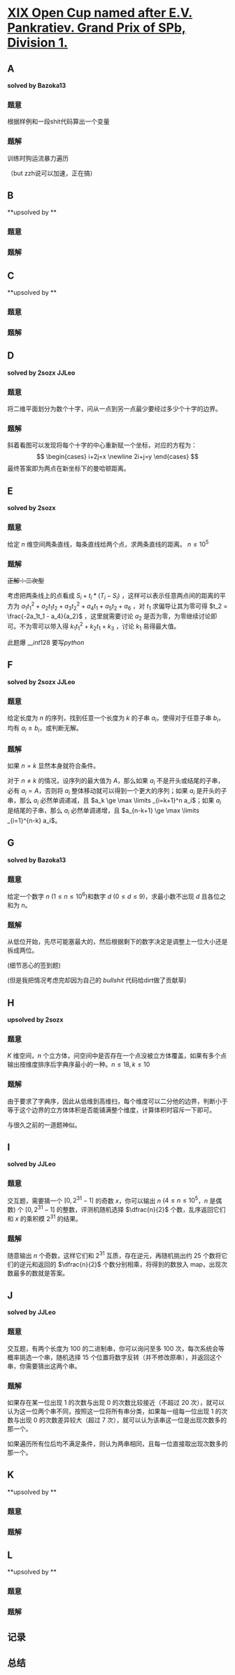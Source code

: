 # [XIX Open Cup named after E.V. Pankratiev. Grand Prix of SPb, Division 1.](http://opentrains.snarknews.info/~ejudge/team.cgi?contest_id=010433)

## **A**

**solved by Bazoka13**

### 题意

根据样例和一段shit代码算出一个变量

### 题解

训练时狗运流暴力遍历

（but zzh说可以加速，正在搞）

## **B**

**upsolved by **

### 题意



### 题解



## **C**

**upsolved by **

### 题意



### 题解



## **D**

**solved by 2sozx JJLeo**

### 题意

将二维平面划分为数个十字，问从一点到另一点最少要经过多少个十字的边界。

### 题解

斜着看图可以发现将每个十字的中心重新赋一个坐标，对应的方程为：
$$
\begin{cases}
i+2j=x \newline
2i+j=y
\end{cases}
$$
最终答案即为两点在新坐标下的曼哈顿距离。
## **E**

**solved by 2sozx**

### 题意

给定 $n$ 维空间两条直线，每条直线给两个点，求两条直线的距离。 $n\le10^5$

### 题解

<del>正解：二次型</del>

考虑把两条线上的点看成 $S_i + t_i * (T_i - S_i)$ ，这样可以表示任意两点间的距离的平方为 $a_1 t_1^2 + a_2t_1t_2 + a_3 t_2^2 +a_4 t_1 + a_5 t_2 +a_6$ ，对 $t_1$ 求偏导让其为零可得 $t_2 = \frac{-2a_1t_1 - a_4}{a_2}$ ，这里就需要讨论 $a_2$ 是否为零，为零继续讨论即可。不为零可以带入得 $k_1t_1^2 +k_2t_1 + k_3$ ，讨论 $k_1$ 易得最大值。

此题爆 $\_\_int128$ 要写$python$        

## **F**

**solved by 2sozx JJLeo**

### 题意

给定长度为 $n$ 的序列，找到任意一个长度为 $k$ 的子串 $a_i$，使得对于任意子串 $b_i$，均有 $a_i \ge b_i$，或判断无解。

### 题解

如果 $n=k$ 显然本身就符合条件。

对于 $n \ne k$ 的情况，设序列的最大值为 $A$，那么如果 $a_i$ 不是开头或结尾的子串，必有 $a_i = A$，否则将 $a_i$ 整体移动就可以得到一个更大的序列；如果 $a_i$ 是开头的子串，那么 $a_i$ 必然单调递减，且 $a_k \ge \max \limits _{i=k+1}^n a_i$；如果 $a_i$ 是结尾的子串，那么 $a_i$ 必然单调递增，且 $a_{n-k+1} \ge \max \limits _{i=1}^{n-k} a_i$。

## **G**

**solved by Bazoka13**

### 题意

给定一个数字 $n$ ($1\leq n\leq 10^6$)和数字 $d$ ($0\leq d\leq 9$)，求最小数不出现 $d$ 且各位之和为 $n$。

### 题解

从低位开始，先尽可能塞最大的，然后根据剩下的数字决定是调整上一位大小还是拆成两位。

(细节恶心的签到题)

(但是我把情况考虑完却因为自己的 $bullshit$ 代码给dirt做了贡献草)

## **H**

**upsolved by 2sozx**

### 题意

$K$ 维空间，$n$ 个立方体，问空间中是否存在一个点没被立方体覆盖，如果有多个点输出按维度排序后字典序最小的一种。$n\le18, k\le10$

### 题解

由于要求了字典序，因此从低维到高维扫，每个维度可以二分他的边界，判断小于等于这个边界的立方体体积是否能铺满整个维度，计算体积时容斥一下即可。

与很久之前的一道题神似。

## **I**

**solved by JJLeo**

### 题意

交互题，需要猜一个 $[0, 2^{31}-1]$ 的奇数 $x$，你可以输出 $n$ ($4 \le n \le 10^5$，$n$ 是偶数) 个 $[0, 2^{31}-1]$ 的整数，评测机随机选择 $\dfrac{n}{2}$ 个数，乱序返回它们和 $x$ 的乘积模 $2^{31}$ 的结果。

### 题解

随意输出 $n$ 个奇数，这样它们和 $2^{31}$ 互质，存在逆元，再随机挑出约 $25$ 个数将它们的逆元和返回的 $\dfrac{n}{2}$ 个数分别相乘，将得到的数放入 map，出现次数最多的数就是答案。

## **J**

**solved by JJLeo**

### 题意

交互题，有两个长度为 $100$ 的二进制串，你可以询问至多 $100$ 次，每次系统会等概率挑选一个串，随机选择 $15$ 个位置将数字反转（并不修改原串），并返回这个串，你需要猜出这两个串。

### 题解

如果存在某一位出现 $1$ 的次数与出现 $0$ 的次数比较接近（不超过 $20$ 次），就可以认为这一位两个串不同，按照这一位将所有串分类，如果每一组每一位出现 $1$ 的次数与出现 $0$ 的次数差异较大（超过 $7$ 次），就可以认为该串这一位是出现次数多的那一个。

如果遍历所有位后均不满足条件，则认为两串相同，且每一位直接取出现次数多的那一个。

## **K**

**upsolved by **

### 题意



### 题解



## **L**

**upsolved by **

### 题意



### 题解



## **记录**



## **总结**